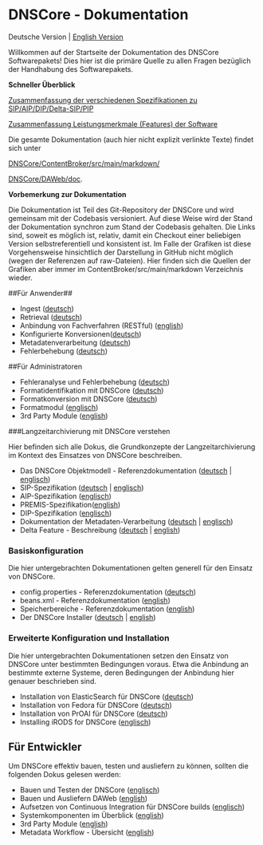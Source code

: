 # DNSCore - Dokumentation

Deutsche Version | [English Version](documentation.md)

Willkommen auf der Startseite der Dokumentation des DNSCore Softwarepakets! Dies hier ist die primäre Quelle zu allen Fragen bezüglich der Handhabung des Softwarepakets. 

**Schneller Überblick**

[Zusammenfassung der verschiedenen Spezifikationen zu SIP/AIP/DIP/Delta-SIP/PIP](./specifications_DNS.md)

[Zusammenfassung Leistungsmerkmale (Features) der Software](features.de.md)

Die gesamte Dokumentation (auch hier nicht explizit verlinkte Texte) findet sich unter 

[DNSCore/ContentBroker/src/main/markdown/](../markdown)

[DNSCore/DAWeb/doc](../../../../DAWeb/doc).

**Vorbemerkung zur Dokumentation**

Die Dokumentation ist Teil des Git-Repository der DNSCore und wird gemeinsam mit der Codebasis versioniert. Auf diese Weise wird der Stand der Dokumentation synchron zum Stand der Codebasis gehalten. Die Links sind, soweit es möglich ist, relativ, damit ein Checkout einer beliebigen Version selbstreferentiell und konsistent ist. Im Falle der Grafiken ist diese Vorgehensweise hinsichtlich der Darstellung in GitHub nicht möglich (wegen der Referenzen auf raw-Dateien). Hier finden sich die Quellen der Grafiken aber immer im ContentBroker/src/main/markdown Verzeichnis wieder.

##Für Anwender##

* Ingest ([deutsch](usage_ingest.de.md))
* Retrieval ([deutsch](usage_retrieval.de.md))
* Anbindung von Fachverfahren (RESTful) ([english](RESTFul-API.md))
* Konfigurierte Konversionen([deutsch](operations_format_conversion_current_configuration.de.md))
* Metadatenverarbeitung ([deutsch](specification_metadata.de.md))
* Fehlerbehebung ([deutsch](user_troubleshooting.de.md))

##Für Administratoren

* Fehleranalyse und Fehlerbehebung ([deutsch](administration-troubleshooting.de.md))
* Formatidentifikation mit DNSCore ([deutsch](operations_format_identification.de.md))
* Formatkonversion mit DNSCore ([deutsch](operations_format_conversion.de.md))
* Formatmodul ([englisch](format_module.md))
* 3rd Party Module ([english](3rdPartyTools.md))

###Langzeitarchivierung mit DNSCore verstehen

Hier befinden sich alle Dokus, die Grundkonzepte der Langzeitarchivierung im Kontext des Einsatzes von DNSCore beschreiben.

* Das DNSCore Objektmodell - Referenzdokumentation ([deutsch](object_model.de.md) | [englisch](object_model.md))
* SIP-Spezifikation ([deutsch](specification_sip.de.md) | [englisch](specification_sip.md))
* AIP-Spezifikation ([englisch](specification_aip.md))
* PREMIS-Spezifikation([english](specification_premis.md))
* DIP-Spezifikation ([englisch](specification_dip.md))
* Dokumentation der Metadaten-Verarbeitung ([deutsch](specification_metadata.de.md) | [englisch](specification_publication_metadata.md))
* Delta Feature - Beschreibung ([deutsch](the_delta_feature.de.md) | [english](the_delta_feature.md))

### Basiskonfiguration

Die hier untergebrachten Dokumentationen gelten generell für den Einsatz von DNSCore.

* config.properties - Referenzdokumentation ([deutsch](administration_config_properties_reference.de.md))
* beans.xml - Referenzdokumentation ([english](administration-beans.md))
* Speicherbereiche - Referenzdokumentation ([english](processing_stages.md))
* Der DNSCore Installer ([deutsch](administration-the-installer.de.md) | [english](administration-the-installer.md))

### Erweiterte Konfiguration und Installation

Die hier untergebrachten Dokumentationen setzen den Einsatz von DNSCore unter bestimmten Bedingungen voraus. Etwa die Anbindung an bestimmte externe Systeme, deren Bedingungen der Anbindung hier genauer beschrieben sind.

* Installation von ElasticSearch für DNSCore ([deutsch](install_elasticsearch.de.md))
* Installation von Fedora für DNSCore ([deutsch](install_fedora.de.md))
* Installation von PrOAI für DNSCore ([deutsch](install_proai.md))
* Installing iRODS for DNSCore ([englisch](installation_irods.md))

## Für Entwickler

Um DNSCore effektiv bauen, testen und ausliefern zu können, sollten die folgenden Dokus gelesen werden:

* Bauen und Testen der DNSCore ([englisch](development_deploy.md))
* Bauen und Ausliefern DAWeb ([english](../../../../DAWeb/doc/setup.md))
* Aufsetzen von Continuous Integration für DNSCore builds ([englisch](development_setting_up_ci.md))
* Systemkomponenten im Überblick ([english](components_connectors.md))
* 3rd Party Module ([english](3rdPartyTools.md))
* Metadata Workflow - Übersicht ([english](metadata_workflow.md))
